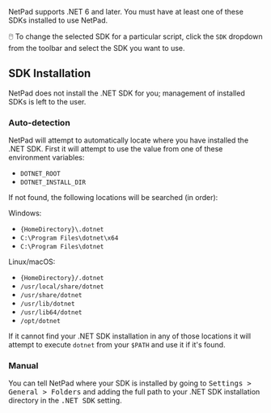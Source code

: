 NetPad supports .NET 6 and later. You must have at least one of these SDKs installed to use NetPad.

:computer_mouse: To change the selected SDK for a particular script, click the `SDK` dropdown from the toolbar and select the SDK you want to use.

## SDK Installation

NetPad does not install the .NET SDK for you; management of installed SDKs is left to the user.

### Auto-detection
NetPad will attempt to automatically locate where you have installed the .NET SDK. First it will attempt to use the value from one of these environment variables:

* `DOTNET_ROOT`
* `DOTNET_INSTALL_DIR`

If not found, the following locations will be searched (in order):

Windows:
* `{HomeDirectory}\.dotnet`
* `C:\Program Files\dotnet\x64`
* `C:\Program Files\dotnet`

Linux/macOS:
* `{HomeDirectory}/.dotnet`
* `/usr/local/share/dotnet`
* `/usr/share/dotnet`
* `/usr/lib/dotnet`
* `/usr/lib64/dotnet`
* `/opt/dotnet`

If it cannot find your .NET SDK installation in any of those locations it will attempt to execute `dotnet` from your `$PATH` and use it if it's found.

### Manual

You can tell NetPad where your SDK is installed by going to <kbd><kbd>Settings</kbd> > <kbd>General</kbd> > <kbd>Folders</kbd></kbd> and adding the full path to your .NET SDK installation directory in the <kbd>.NET SDK</kbd> setting.